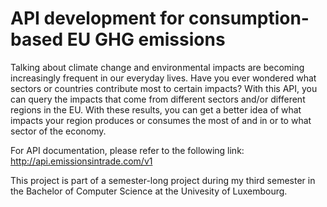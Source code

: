 # API development for consumption-based EU GHG emissions

Talking about climate change and environmental impacts are becoming increasingly frequent in our everyday lives. Have you ever wondered what sectors or countries contribute most to certain impacts? With this API, you can query the impacts that come from different sectors and/or different regions in the EU. With these results, you can get a better idea of what impacts your region produces or consumes the most of and in or to what sector of the economy. 

For API documentation, please refer to the following link: http://api.emissionsintrade.com/v1

This project is part of a semester-long project during my third semester in the Bachelor of Computer Science at the Univesity of Luxembourg. 
